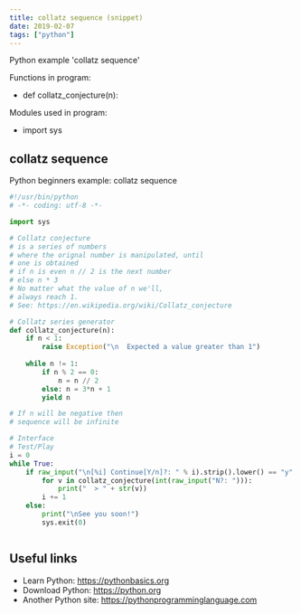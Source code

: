 ```yaml
---
title: collatz sequence (snippet)
date: 2019-02-07
tags: ["python"]
---
```

Python example 'collatz sequence'

Functions in program: 
* def collatz_conjecture(n):

Modules used in program: 
* import sys

## collatz sequence

Python beginners example: collatz sequence

```python
#!/usr/bin/python
# -*- coding: utf-8 -*-

import sys

# Collatz conjecture
# is a series of numbers
# where the orignal number is manipulated, until
# one is obtained
# if n is even n // 2 is the next number
# else n * 3 
# No matter what the value of n we'll,
# always reach 1.
# See: https://en.wikipedia.org/wiki/Collatz_conjecture

# Collatz series generator
def collatz_conjecture(n):
    if n < 1: 
    	raise Exception("\n  Expected a value greater than 1")
	
    while n != 1:
		if n % 2 == 0:
			n = n // 2
		else: n = 3*n + 1
		yield n

# If n will be negative then
# sequence will be infinite

# Interface
# Test/Play
i = 0
while True:
	if raw_input("\n[%i] Continue[Y/n]?: " % i).strip().lower() == "y":
		for v in collatz_conjecture(int(raw_input("N?: "))):
			print("  > " + str(v))
		i += 1
	else:
		print("\nSee you soon!")
		sys.exit(0)



```

## Useful links

- Learn Python: https://pythonbasics.org
- Download Python: https://python.org
- Another Python site: https://pythonprogramminglanguage.com
